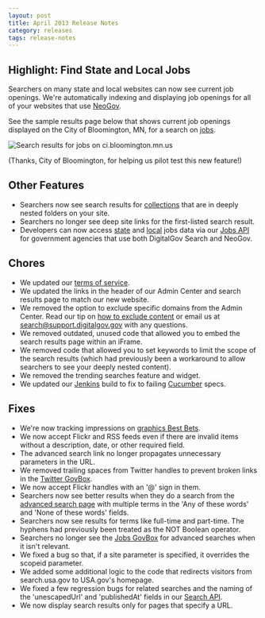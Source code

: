 ```yaml
---
layout: post
title: April 2013 Release Notes
category: releases
tags: release-notes
---
```


## Highlight: Find State and Local Jobs

Searchers on many state and local websites can now see current job openings. We're automatically indexing and displaying job openings for all of your websites that use [NeoGov](http://www.neogov.com).

See the sample results page below that shows current job openings displayed on the City of Bloomington, MN, for a search on [jobs](http://search.ci.bloomington.mn.us/search?affiliate=cityofbloomingtonmnsearchresults&query=jobs).

![Search results for jobs on ci.bloomington.mn.us](https://9fddeb862c037f6d2190-f1564c64756a8cfee25b6b19953b1d23.ssl.cf2.rackcdn.com/jobs-bloomington.png)

(Thanks, City of Bloomington, for helping us pilot test this new feature!)

## Other Features

* Searchers now see search results for [collections](/manual/collections.html) that are in deeply nested folders on your site.
* Searchers no longer see deep site links for the first-listed search result.
* Developers can now access [state](http://api.usa.gov/jobs/search.json?tags=state) and [local](http://api.usa.gov/jobs/search.json?tags=city+county) jobs data via our [Jobs API](/developer/jobs.html) for government agencies that use both DigitalGov Search and NeoGov.

## Chores

* We updated our [terms of service](/tos.html).
* We updated the links in the header of our Admin Center and search results page to match our new website.
* We removed the option to exclude specific domains from the Admin Center. Read our tip on [how to exclude content](/manual/domains.html) or email us at <search@support.digitalgov.gov> with any questions.
* We removed outdated, unused code that allowed you to embed the search results page within an iFrame.
* We removed code that allowed you to set keywords to limit the scope of the search results (which had previously been a workaround to allow searchers to see your deeply nested content).
* We removed the trending searches feature and widget.
* We updated our [Jenkins](http://jenkins-ci.org) build to fix to failing [Cucumber](http://cukes.info) specs.

## Fixes

* We're now tracking impressions on [graphics Best Bets](/manual/best-bets-graphics.html).
* We now accept Flickr and RSS feeds even if there are invalid items without a description, date, or other required field.
* The advanced search link no longer propagates unnecessary parameters in the URL.
* We removed trailing spaces from Twitter handles to prevent broken links in the [Twitter GovBox](/manual/twitter.html).
* We now accept Flickr handles with an '@' sign in them.
* Searchers now see better results when they do a search from the [advanced search page](http://search.usa.gov/search/advanced?affiliate=usagov) with multiple terms in the 'Any of these words' and 'None of these words' fields.
* Searchers now see results for terms like full-time and part-time. The hyphens had previously been treated as the NOT Boolean operator.
* Searchers no longer see the [Jobs GovBox](/manual/govbox-jobs.html) for advanced searches when it isn't relevant.
* We fixed a bug so that, if a site parameter is specified, it overrides the scopeid parameter.
* We added some additional logic to the code that redirects visitors from search.usa.gov to USA.gov's homepage.
* We fixed a few regression bugs for related searches and the naming of the 'unescapedUrl' and 'publishedAt' fields in our [Search API](/manual/api.html). 
* We now display search results only for pages that specify a URL.